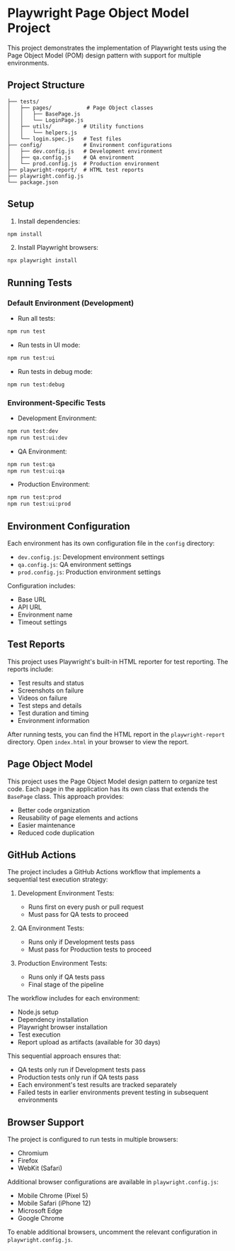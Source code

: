 # Playwright Page Object Model Project

This project demonstrates the implementation of Playwright tests using the Page Object Model (POM) design pattern with support for multiple environments.

## Project Structure

```
├── tests/
│   ├── pages/           # Page Object classes
│   │   ├── BasePage.js
│   │   └── LoginPage.js
│   ├── utils/          # Utility functions
│   │   └── helpers.js
│   └── login.spec.js   # Test files
├── config/             # Environment configurations
│   ├── dev.config.js   # Development environment
│   ├── qa.config.js    # QA environment
│   └── prod.config.js  # Production environment
├── playwright-report/  # HTML test reports
├── playwright.config.js
└── package.json
```

## Setup

1. Install dependencies:
```bash
npm install
```

2. Install Playwright browsers:
```bash
npx playwright install
```

## Running Tests

### Default Environment (Development)
- Run all tests:
```bash
npm run test
```

- Run tests in UI mode:
```bash
npm run test:ui
```

- Run tests in debug mode:
```bash
npm run test:debug
```

### Environment-Specific Tests

- Development Environment:
```bash
npm run test:dev
npm run test:ui:dev
```

- QA Environment:
```bash
npm run test:qa
npm run test:ui:qa
```

- Production Environment:
```bash
npm run test:prod
npm run test:ui:prod
```

## Environment Configuration

Each environment has its own configuration file in the `config` directory:
- `dev.config.js`: Development environment settings
- `qa.config.js`: QA environment settings
- `prod.config.js`: Production environment settings

Configuration includes:
- Base URL
- API URL
- Environment name
- Timeout settings

## Test Reports

This project uses Playwright's built-in HTML reporter for test reporting. The reports include:
- Test results and status
- Screenshots on failure
- Videos on failure
- Test steps and details
- Test duration and timing
- Environment information

After running tests, you can find the HTML report in the `playwright-report` directory. Open `index.html` in your browser to view the report.

## Page Object Model

This project uses the Page Object Model design pattern to organize test code. Each page in the application has its own class that extends the `BasePage` class. This approach provides:

- Better code organization
- Reusability of page elements and actions
- Easier maintenance
- Reduced code duplication

## GitHub Actions

The project includes a GitHub Actions workflow that implements a sequential test execution strategy:

1. Development Environment Tests:
   - Runs first on every push or pull request
   - Must pass for QA tests to proceed

2. QA Environment Tests:
   - Runs only if Development tests pass
   - Must pass for Production tests to proceed

3. Production Environment Tests:
   - Runs only if QA tests pass
   - Final stage of the pipeline

The workflow includes for each environment:
- Node.js setup
- Dependency installation
- Playwright browser installation
- Test execution
- Report upload as artifacts (available for 30 days)

This sequential approach ensures that:
- QA tests only run if Development tests pass
- Production tests only run if QA tests pass
- Each environment's test results are tracked separately
- Failed tests in earlier environments prevent testing in subsequent environments

## Browser Support

The project is configured to run tests in multiple browsers:
- Chromium
- Firefox
- WebKit (Safari)

Additional browser configurations are available in `playwright.config.js`:
- Mobile Chrome (Pixel 5)
- Mobile Safari (iPhone 12)
- Microsoft Edge
- Google Chrome

To enable additional browsers, uncomment the relevant configuration in `playwright.config.js`. 